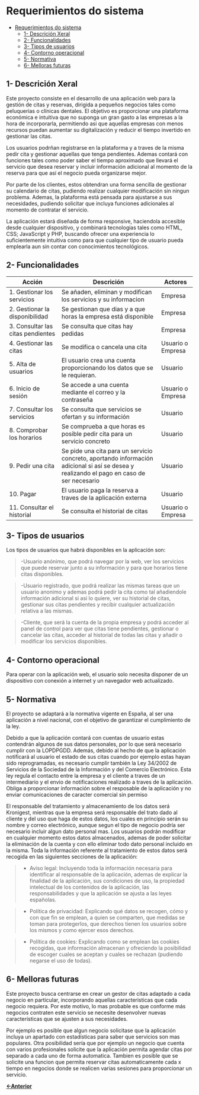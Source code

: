 # Requerimientos do sistema

- [Requerimientos do sistema](#requerimientos-do-sistema)
  - [1- Descrición Xeral](#1--descrición-xeral)
  - [2- Funcionalidades](#2--funcionalidades)
  - [3- Tipos de usuarios](#3--tipos-de-usuarios)
  - [4- Contorno operacional](#4--contorno-operacional)
  - [5- Normativa](#5--normativa)
  - [6- Melloras futuras](#6--melloras-futuras)

## 1- Descrición Xeral

Este proyecto consiste en el desarrollo de una aplicación web para la gestión de citas y reservas, dirigida a pequeños negocios tales como peluquerias o clínicas dentales. El objetivo es proporcionar una plataforma económica e intuitiva que no suponga un gran gasto a las empresas a la hora de incorporarla, permitiendo asi que aquellas empresas con menos recursos puedan aumentar su digitalización y reducir el tiempo invertido en gestionar las citas.

Los usuarios podrñan registrarse en la plataforma y a traves de la misma pedir cita y gestionar aquellas que tenga pendientes. Ademas contará con funciones tales como poder saber el tiempo aproximado que llevará el servicio que desea reservar y incluir información adicional al momento de la reserva para que así el negocio pueda organizarse mejor.

Por parte de los clientes, estos obtendran una forma sencilla de gestionar su calendario de citas, pudiendo realizar cualquier modificación sin ningun problema. Ademas, la plataforma está pensada para ajustarse a sus necesidades, pudiendo solicitar que incluya funciones adicionales al momento de contratar el servicio.

La aplicación estará diseñada de forma responsive, haciendola accesible desde cualquier dispositivo, y combinará tecnologias tales como HTML, CSS; JavaScript y PHP, buscando ofrecer una experiencia lo suficientemente intuitiva como para que cualquier tipo de usuario pueda emplearla aun sin contar con conocimientos tecnológicos.

## 2- Funcionalidades

| Acción   |  Descrición        | Actores |
|----------|--------------------| --------|
| 1. Gestionar los servicios  | Se añaden, eliminan y modifican los servicios y su informacion | Empresa |
| 2. Gestionar la disponibilidad | Se gestionan que dias y a que horas la empresa está disponible | Empresa |
| 3. Consultar las citas pendientes | Se consulta que citas hay pedidas | Empresa |
| 4. Gestionar las citas | Se modifica o cancela una cita | Usuario o Empresa |
| 5. Alta de usuarios   | El usuario crea una cuenta proporcionando los datos que se le requieran. | Usuario |
| 6. Inicio de sesión | Se accede a una cuenta mediante el correo y la contraseña | Usuario o Empresa |
| 7. Consultar los servicios | Se consulta que servicios se ofertan y su información | Usuario |
| 8. Comprobar los horarios | Se comprueba a que horas es posible pedir cita para un servicio concreto | Usuario |
| 9. Pedir una cita | Se pide una cita para un servicio concreto, aportando información adicional si así se desea y realizando el pago en caso de ser necesario | Usuario |
| 10. Pagar | El usuario paga la reserva a traves de la aplicación externa | Usuario |
| 11. Consultar el historial | Se consulta el historial de citas | Usuario o Empresa |

## 3- Tipos de usuarios

Los tipos de usuarios que habrá disponibles en la aplicación son:

>-Usuario anónimo, que podrá navegar por la web, ver los servicios que puede reservar junto a su información y para que horarios tiene citas disponibles.

>-Usuario registrado, que podrá realizar las mismas tareas que un usuario anonimo y ademas podrá pedir la cita como tal añadiendole información adicional si asi lo quiere, ver su historial de citas, gestionar sus citas pendientes y recibir cualquier actualización relativa a las mismas.

>-Cliente, que será la cuenta de la propia empresa y podrá acceder al panel de control para ver que citas tiene pendientes, gestionar o cancelar las citas, acceder al historial de todas las citas y añadir o modificar los servicios disponibles.

## 4- Contorno operacional

Para operar con la aplicación web, el usuario solo necesita disponer de un dispositivo con conexión a internet y un navegador web actualizado.

## 5- Normativa

El proyecto se adaptará a la normativa vigente en España, al ser una aplicación a nivel nacional, con el objetivo de garantizar el cumplimiento de la ley.

Debido a que la aplicación contará con cuentas de usuario estas contendrán algunos de sus datos personales, por lo que será necesario cumplir con la LOPDPGDD.
Además, debido al hecho de que la aplicación notificará al usuario el estado de sus citas cuando por ejemplo estas hayan sido reprogramadas, es necesario cumplir también la Ley 34/2002 de Servicios de la Sociedad de la Información y del Comercio Electrónico. Esta ley regula el contacto entre la empresa y el cliente a traves de un intermediario y el envio de notificaciones realizado a traves de la aplicación. Obliga a proporcionar información sobre el resposable de la aplicación y no enviar comunicaciones de caracter comercial sin permiso

El responsable del tratamiento y almacenamiento de los datos será Kronigest, mientras que la empresa será responsable del trato dado al cliente y del uso que haga de estos datos, los cuales en principio serán su nombre y correo electrónico, aunque segun el tipo de negocio podría ser necesario incluir algun dato personal mas. Los usuarios podrán modificar en cualquier momento estos datos almacenados, ademas de poder solicitar la eliminación de la cuenta y con ello eliminar todo dato personal incluido en la misma. Toda la información referente al tratamiento de estos datos será recogida en las siguientes secciones de la aplicación:

>- Aviso legal: Incluyendo toda la información necesaria para identificar al responsable de la aplicación, ademas de explicar la finalidad de la aplicación, sus condiciones de uso, la propiedad intelectual de los contenidos de la aplicación, las responsabilidades y que la aplicación se ajusta a las leyes españolas.

>- Política de privacidad: Explicando qué datos se recogen, cómo y con que fin se emplean, a quien se comparten, que medidas se toman para protegerlos, que derechos tienen los usuarios sobre los mismos y como ejercer esos derechos.

>- Política de cookies: Explicando como se emplean las cookies recogidas, que información almacenan y ofreciendo la posibilidad de escoger cuales se aceptan y cuales se rechazan (pudiendo negarse el uso de todas).

## 6- Melloras futuras

Este proyecto busca centrarse en crear un gestor de citas adaptado a cada negocio en particular, incorporando aquellas caracteristicas que cada negocio requiera. Por este motivo, lo mas probable es que conforme más negocios contraten este servicio se necesite desenvolver nuevas características que se ajusten a sus necesidades.

Por ejemplo es posible que algun negocio solicitase que la aplicación incluya un apartado con estadísticas para saber que servicios son mas populares. Otra posibilidad sería que por ejemplo un negocio que cuenta con varios profesionales solicite que la aplicación permita agendar citas por separado a cada uno de forma automatica. Tambien es posible que se solicite una funcion que permita reservar citas automaticamente cada x tiempo en negocios donde se realicen varias sesiones para proporcionar un servicio.

[**<-Anterior**](../../README.md)
